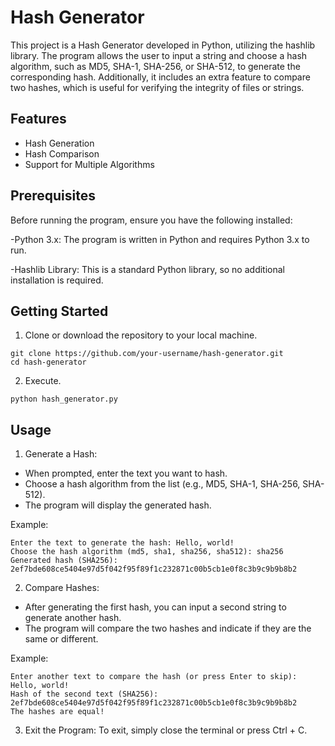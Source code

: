 # Hash Generator
This project is a Hash Generator developed in Python, utilizing the hashlib library. The program allows the user to input a string and choose a hash algorithm, such as MD5, SHA-1, SHA-256, or SHA-512, to generate the corresponding hash. Additionally, it includes an extra feature to compare two hashes, which is useful for verifying the integrity of files or strings.
## Features

- Hash Generation
- Hash Comparison
- Support for Multiple Algorithms

## Prerequisites

Before running the program, ensure you have the following installed:

-Python 3.x: The program is written in Python and requires Python 3.x to run.

-Hashlib Library: This is a standard Python library, so no additional installation is required.

## Getting Started

1. Clone or download the repository to your local machine.

```
git clone https://github.com/your-username/hash-generator.git
cd hash-generator
```

2. Execute.
```
python hash_generator.py
```

## Usage
1. Generate a Hash:
- When prompted, enter the text you want to hash.
- Choose a hash algorithm from the list (e.g., MD5, SHA-1, SHA-256, SHA-512).
- The program will display the generated hash.

Example:
```
Enter the text to generate the hash: Hello, world!
Choose the hash algorithm (md5, sha1, sha256, sha512): sha256
Generated hash (SHA256): 2ef7bde608ce5404e97d5f042f95f89f1c232871c00b5cb1e0f8c3b9c9b9b8b2
```
2. Compare Hashes:
- After generating the first hash, you can input a second string to generate another hash.
- The program will compare the two hashes and indicate if they are the same or different.

Example:
```
Enter another text to compare the hash (or press Enter to skip): Hello, world!
Hash of the second text (SHA256): 2ef7bde608ce5404e97d5f042f95f89f1c232871c00b5cb1e0f8c3b9c9b9b8b2
The hashes are equal!
```

3. Exit the Program:
To exit, simply close the terminal or press Ctrl + C.
